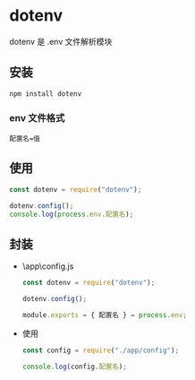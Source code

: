 # dotenv

dotenv 是 .env 文件解析模块

## 安装

`npm install dotenv`

### env 文件格式

```
配置名=值
```

## 使用

```JavaScript
const dotenv = require("dotenv");

dotenv.config();
console.log(process.env.配置名);
```

## 封装

- \app\config.js

  ```JavaScript
  const dotenv = require("dotenv");

  dotenv.config();

  module.exports = { 配置名 } = process.env;
  ```

- 使用

  ```JavaScript
  const config = require("./app/config");

  console.log(config.配置名);
  ```
